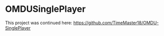 # OMDUSinglePlayer

This project was continued here: https://github.com/TimeMaster18/OMDU-SinglePlayer
